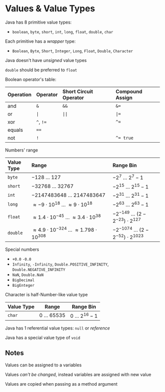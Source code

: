 # Values & Value Types

Java has 8 primitive value types:

- `boolean`, `byte`, `short`, `int`, `long`, `float`, `double`, `char`

Each primitive has a _wrapper_ type:

- `Boolean`, `Byte`, `Short`, `Integer`, `Long`, `Float`, `Double`, `Character`

Java doesn't have _unsigned_ value types

`double` should be preferred to `float`

Boolean operator's table:

| Operation | Operator            | Short Circuit Operator    | Compound Assign      |
| :-------- | :------------------ | :------------------------ | :------------------- |
| and       | `&`                 | `&&`                      | `&=`                 |
| or        | <code>&#124;</code> | <code>&#124;&#124;</code> | <code>&#124;=</code> |
| xor       | `^`, `!=`           |                           | `^=`                 |
| equals    | `==`                |
| not       | `!`                 |                           | `^= true`            |

Numbers' range

| Value Type | Range                                                                | Range Bin                      |
| :--------- | :------------------------------------------------------------------- | :----------------------------- |
| `byte`     | $-128 \ \dots \ 127$                                                 | $-2^7 \ \dots \ 2^7-1$         |
| `short`    | $-32768 \ \dots \ 32767$                                             | $-2^{15} \ \dots \ 2^{15}-1$   |
| `int`      | $-2147483648 \ \dots \ 2147483647$                                   | $-2^{31} \ \dots \ 2^{31}-1$   |
| `long`     | $\approx-9 \cdot 10^{18} \ \dots \ \approx 9 \cdot 10^{18}$          | $-2^{63} \ \dots \ 2^{63}-1$   |
| `float`    | $\approx 1.4 \cdot 10^{-45} \ \dots \ \approx 3.4 \cdot 10^{38}$     | $-2^{-149} \ \dots \ (2-2^{-23}) \cdot 2^{127}$                    |
| `double`   | $\approx 4.9 \cdot 10^{-324} \ \dots \ \approx 1.798 \cdot 10^{308}$ | $-2^{-1074} \ \dots \ (2-2^{-52}) \cdot 2^{1023}$                     |

Special numbers

- `+0.0` `-0.0`
- `Infinity`, `-Infinity`, `Double.POSITIVE_INFINITY`, `Double.NEGATIVE_INFINITY`
- `NaN`, `Double.NaN`
- `BigDecimal`
- `BigEnteger`

Character is half-Number-like value type

| Value Type | Range               | Range Bin              |
| ---------- | ------------------- | ---------------------- |
| `char`     | $0 \ \dots \ 65535$ | $0 \ \dots \ 2^{16}-1$ |

Java has 1 referential value types: `null` or _reference_

Java has a special value type of `void`

## Notes

Values can be assigned to a variables

Values _can't be changed_, instead variables are assigned with new value

Values are copied when passing as a method argument

<!--

|            | Value Type | Value Example  |
| ---------- | ---------- | -------------- |
| Booleans   | `boolean`  | `true`,`false` |
| Integers   | `byte`     | `42`, `-1`     |
|            | `short`    | `42`, `-1`     |
|            | `int`      | `42`, `-1`     |
|            | `long`     | `42L`, `-1L`   |
| Floats     | `float`    | `1.0`, `1.0f`  |
|            | `double`   | `1.0D`         |
| Characters | `char`     | `'a'`          |

- [[Values & Value Types]]
- Value types
  - [[Numbers (Java)]]
  - [[Strings]]
  - [[Booleans]]
- Literals
- [[Strings]]
  - `String` / `char`
  - Concatenation
  - Interpolation
  - String.format
  - Guids
-->